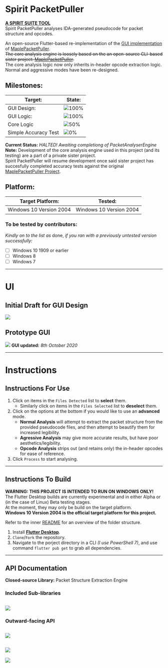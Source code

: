 # Spirit PacketPuller
[**A SPIRIT SUITE TOOL**](https://github.com/KOOKIIEStudios/SpiritSuite)\
Spirit PacketPuller analyses IDA-generated pseudocode for packet structure and opcodes.

An open-source Flutter-based re-implementation of the [GUI implementation](https://github.com/KOOKIIEStudios/Spirit-PacketPuller-OLD) of [MaplePacketPuller](https://github.com/Bratah123/MaplePacketPuller).\
<del>The core analysis engine is loosely based on the an open-source CLI-based sister project: [MaplePacketPuller](https://github.com/Bratah123/MaplePacketPuller).</del>\
The core analysis logic now only inherits in-header opcode extraction logic. Normal and aggressive modes have been re-designed.

## Milestones:
Target: | State: |
---|---
GUI Design: | ![100%](https://progress-bar.dev/100)
GUI Logic: | ![100%](https://progress-bar.dev/100)
Core Logic | ![50%](https://progress-bar.dev/50)
Simple Accuracy Test | ![0%](https://progress-bar.dev/0)

**Current Status:** *HALTED! Awaiting completiong of PacketAnalyserEngine*\
**Note:** Development of the core analysis engine used in this project (and its testing) are a part of a private sister project.\
Spirit PacketPuller will resume development once said sister project has succesfully completed accuracy tests against the original [MaplePacketPuller Project](https://github.com/Bratah123/MaplePacketPuller).

## Platform:
Target Platform: | Tested: |
---|---
Windows 10 Version 2004 | Windows 10 Version 2004

### To be tested by contributors:
*Kindly on to the list as* done, *if you ran with a previously untested version successfully:*
- [ ] Windows 10 1909 or earlier
- [ ] Windows 8
- [ ] Windows 7

---
# UI
## Initial Draft for GUI Design
![](https://i.imgur.com/OMbChUD.png)

## Prototype GUI
![](https://i.imgur.com/1A5tMq0.png)
**GUI updated:** *8th October 2020*

---
# Instructions
## Instructions For Use
1. Click on items in the `Files Detected` list to **select** them.
    - Similarly click on items in the `Files Selected` list to **deselect** them.
2. Click on the options at the bottom if you would like to use an **advanced** mode.
    - **Normal Analysis** will attempt to extract the packet structure from the provided pseudocode files, and then attempt to beautify them for increased legibility.
    - **Agressive Analysis** may give more accurate results, but have poor aesthetics/legibility.
    - **Opcode Analysis** strips out (and retains only) the in-header opcodes for ease of reference.
3. Click `Process` to start analysing.

---

## Instructions To Build
**WARNING: THIS PROJECT IS INTENDED TO RUN ON WINDOWS ONLY!**\
The Flutter Desktop builds are currently experimental and in either Alpha or (in the case of Linux) Beta testing stages.\
At the moment, they may only be build on the target platform.\
**Windows 10 Version 2004 is the official target platform for this project.**

Refer to the inner [README](https://github.com/KOOKIIEStudios/Spirit-PacketPuller/tree/main/SpiritPacketPuller) for an overview of the folder structure.

1. Install [**Flutter Desktop**](https://flutter.dev/desktop).
2. `Clone`/`Fork` the repository.
3. Navigate to the porject directory in a CLI *(I use PowerShell 7)*, and use command `flutter pub get` to grab all dependencies.

---
## API Documentation
**Closed-source Library:** Packet Structure Extraction Engine

### Included Sub-libraries
![](https://i.imgur.com/OQc0sGX.png)
---
### Outward-facing API
![](https://i.imgur.com/8q6v8uB.png)
---
![](https://i.imgur.com/DQWop8j.png)
---
![](https://i.imgur.com/ruVJMtW.png)